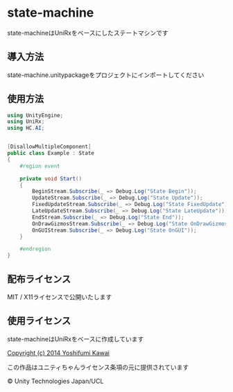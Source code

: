 # state-machine

state-machineはUniRxをベースにしたステートマシンです

## 導入方法

state-machine.unitypackageをプロジェクトにインポートしてください

## 使用方法

```csharp
using UnityEngine;
using UniRx;
using HC.AI;


[DisallowMultipleComponent]
public class Example : State
{
    #region event

    private void Start()
    {
        BeginStream.Subscribe(_ => Debug.Log("State Begin"));
        UpdateStream.Subscribe(_ => Debug.Log("State Update"));
        FixedUpdateStream.Subscribe(_ => Debug.Log("State FixedUpdate"));
        LateUpdateStream.Subscribe(_ => Debug.Log("State LateUpdate"));
        EndStream.Subscribe(_ => Debug.Log("State End"));
        OnDrawGizmosStream.Subscribe(_ => Debug.Log("State OnDrawGizmos"));
        OnGUIStream.Subscribe(_ => Debug.Log("State OnGUI"));
    }

    #endregion
}
```

## 配布ライセンス

MIT / X11ライセンスで公開いたします

## 使用ライセンス

state-machineはUniRxをベースに作成しています

[Copyright (c) 2014 Yoshifumi Kawai](https://github.com/neuecc/UniRx/blob/master/LICENSE)

この作品はユニティちゃんライセンス条項の元に提供されています

© Unity Technologies Japan/UCL
